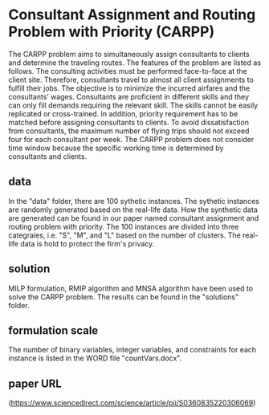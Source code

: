# Consultant Assignment and Routing Problem with Priority (CARPP) 

The CARPP problem aims to simultaneously assign consultants to clients and determine the traveling routes. The features of the problem are listed as follows. The consulting activities must be performed face-to-face at the client site. Therefore, consultants travel to almost all client assignments to fulfill their jobs. The objective is to minimize the incurred airfares and the consultants’ wages. Consultants are proficient in different skills and they can only fill demands requiring the relevant skill. The skills cannot be easily replicated or cross-trained. In addition, priority requirement has to be matched before assigning consultants to clients. To avoid dissatisfaction from consultants, the maximum number of flying trips should not exceed four for each consultant per week. The CARPP problem does not consider time window because the specific working time is determined by consultants and clients.

## data
In the "data" folder, there are 100 sythetic instances. The sythetic instances are randomly generated based on the real-life data. How the synthetic data are generated can be found in our paper named consultant assignment and routing problem with priority. The 100 instances are divided into three categraies, i.e. "S", "M", and "L" based on the number of clusters. The real-life data is hold to protect the firm's privacy. 

## solution
MILP formulation, RMIP algorithm and MNSA algorithm have been used to solve the CARPP problem. The results can be found in the "solutions" folder.

## formulation scale
The number of binary variables, integer variables, and constraints for each instance is listed in the WORD file "countVars.docx".  

## paper URL
(https://www.sciencedirect.com/science/article/pii/S0360835220306069)
